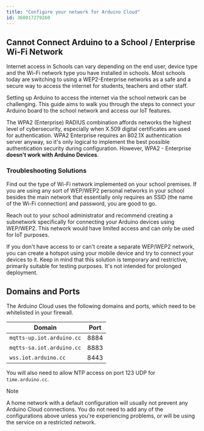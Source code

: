 ```yaml
---
title: "Configure your network for Arduino Cloud"
id: 360017279260
---
```


## Cannot Connect Arduino to a School / Enterprise Wi-Fi Network

Internet access in Schools can vary depending on the end user, device type and the Wi-Fi network type you have installed in schools. Most schools today are switching to using a WEP2-Enterprise networks as a safe and a secure way to access the internet for students, teachers and other staff.

Setting up Arduino to access the internet via the school network can be challenging. This guide aims to walk you through the steps to connect your Arduino board to the school network and access our IoT features.

The WPA2 (Enterprise) RADIUS combination affords networks the highest level of cybersecurity, especially when X.509 digital certificates are used for authentication. WPA2 Enterprise requires an 802.1X authentication server anyway, so it's only logical to implement the best possible authentication security during configuration. However, WPA2 - Enterprise **doesn't work with Arduino Devices**.

### Troubleshooting Solutions

Find out the type of Wi-Fi network implemented on your school premises. If you are using any sort of WEP/WEP2 personal networks in your school besides the main network that essentially only requires an SSID (the name of the Wi-Fi connection) and password, you are good to go.

Reach out to your school administrator and recommend creating a subnetwork specifically for connecting your Arduino devices using WEP/WEP2. This network would have limited access and can only be used for IoT purposes.

If you don't have access to or can't create a separate WEP/WEP2 network, you can create a hotspot using your mobile device and try to connect your devices to it. Keep in mind that this solution is temporary and restrictive, primarily suitable for testing purposes. It's not intended for prolonged deployment.

## Domains and Ports

The Arduino Cloud uses the following domains and ports, which need to be whitelisted in your firewall.

| Domain                    | Port |
| ------------------------- | ---- |
| `mqtts-up.iot.arduino.cc` | 8884 |
| `mqtts-sa.iot.arduino.cc` | 8883 |
| `wss.iot.arduino.cc`      | 8443 |

You will also need to allow NTP access on port 123 UDP for `time.arduino.cc`.

> [!NOTE]
> A home network with a default configuration will usually not prevent any Arduino Cloud connections. You do not need to add any of the configurations above unless you're experiencing problems, or will be using the service on a restricted network.
